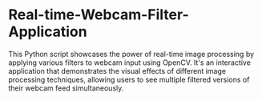 # Real-time-Webcam-Filter-Application
This Python script showcases the power of real-time image processing by applying various filters to webcam input using OpenCV. It's an interactive application that demonstrates the visual effects of different image processing techniques, allowing users to see multiple filtered versions of their webcam feed simultaneously.

